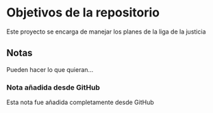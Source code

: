 # Objetivos de la repositorio

Este proyecto se encarga de manejar los planes de la liga de la justicia


## Notas
Pueden hacer lo que quieran...

### Nota añadida desde GitHub
Esta nota fue añadida completamente desde GitHub
